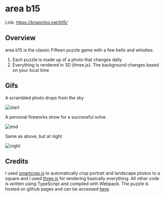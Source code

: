 # area b15

Link: https://brianchoi.net/b15/

## Overview

area b15 is the classic Fifteen puzzle game with a few bells and whistles:

  1. Each puzzle is made up of a photo that changes daily
  1. Everything is rendered in 3D (three.js). The background changes based on your local time
  
## Gifs

A scrambled photo drops from the sky

![start](https://raw.githubusercontent.com/bchoi12/b15/master/start.gif)

A personal fireworks show for a successful solve

![end](https://raw.githubusercontent.com/bchoi12/b15/master/end.gif)

Same as above, but at night

![night](https://raw.githubusercontent.com/bchoi12/b15/master/night.gif)

## Credits

I used [smartcrop.js](https://github.com/jwagner/smartcrop.js/) to automatically crop portrait and landscape photos to a square and I used [three.js](https://threejs.org/) for rendering basically everything. All other code is written using TypeScript and compiled with Webpack. The puzzle is hosted on github pages and can be accessed [here](https://brianchoi.net/b15/).
